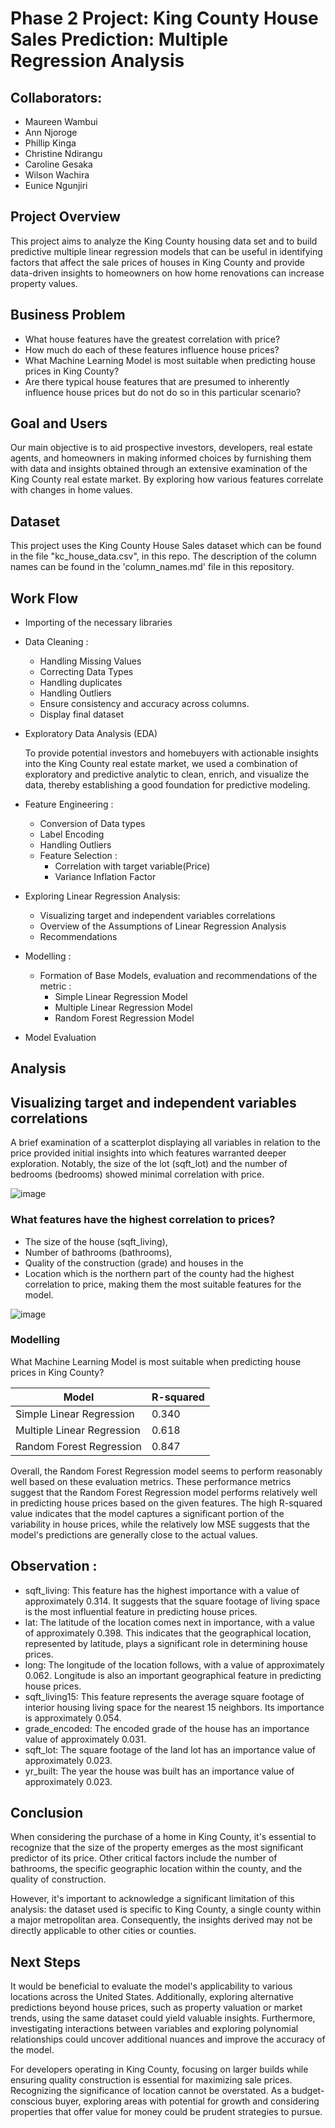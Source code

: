 # Phase 2 Project: King County House Sales Prediction: Multiple Regression Analysis 
## Collaborators:
- Maureen Wambui
- Ann Njoroge
- Phillip Kinga
- Christine Ndirangu
- Caroline Gesaka
- Wilson Wachira
- Eunice Ngunjiri
 

 
## Project Overview
This project aims to analyze the King County housing data set and to build predictive multiple linear regression models that can be useful in identifying factors that affect the sale prices of houses in King County and provide data-driven insights to homeowners on how home renovations can increase property values. 

## Business Problem
- What house features have the greatest correlation with price?
- How much do each of these features influence house prices?
- What Machine Learning Model is most suitable when predicting house prices in King County?
- Are there typical house features that are presumed to inherently influence house prices but do not do so in this particular scenario?

## Goal and Users
Our main objective is to aid prospective investors, developers, real estate agents, and homeowners in making informed choices by furnishing them with data and insights obtained through an extensive examination of the King County real estate market. By exploring how various features correlate with changes in home values.

## Dataset
This project uses the King County House Sales dataset which can be found in the file "kc_house_data.csv", in this repo. The description of the column names can be found in the 'column_names.md' file in this repository.

## Work Flow
- Importing of the necessary libraries
- Data Cleaning :
  - Handling Missing Values
  - Correcting Data Types
  - Handling duplicates
  - Handling Outliers
  - Ensure consistency and accuracy across columns.
  - Display final dataset
- Exploratory Data Analysis (EDA)
  
  To provide potential investors and homebuyers with actionable insights into the King County real estate market, we used a combination of exploratory and predictive analytic to clean, enrich, and visualize the data, thereby establishing a good foundation for predictive modeling.
  
- Feature Engineering :
  - Conversion of Data types
  - Label Encoding
  - Handling Outliers
  - Feature Selection :
    - Correlation with target variable(Price)
    - Variance Inflation Factor

- Exploring Linear Regression Analysis:
    - Visualizing target and independent variables correlations
    - Overview of the Assumptions of Linear Regression Analysis
    - Recommendations
      
- Modelling :
  - Formation of Base Models, evaluation and recommendations of the metric :
    -  Simple Linear Regression Model
    -  Multiple Linear Regression Model
    -  Random Forest Regression Model
- Model Evaluation


## Analysis

##  Visualizing target and independent variables correlations
A brief examination of a scatterplot displaying all variables in relation to the price provided initial insights into which features warranted deeper exploration. Notably, the size of the lot (sqft_lot) and the number of bedrooms (bedrooms) showed minimal correlation with price.

![image](https://github.com/mauwakini/my-reppo/assets/151352376/2160d8c3-81c7-481f-89c1-5c7d2ac60b6c)

### What features have the highest correlation to prices?
- The size of the house (sqft_living), 
- Number of bathrooms (bathrooms), 
- Quality of the construction (grade) and houses in the 
- Location which is the northern part of the county had the highest correlation to price, making them the most suitable features for the model.

![image](https://github.com/mauwakini/my-reppo/assets/151352376/c3e86de4-e816-44e9-9dc1-20178c606b0c)

 ### Modelling 
What Machine Learning Model is most suitable when predicting house prices in King County?

 | Model                         | R-squared       |
|-------------------------------|-----------------|
| Simple Linear Regression     | 0.340           |
| Multiple Linear Regression   | 0.618           |
| Random Forest Regression     | 0.847           |

Overall, the Random Forest Regression model seems to perform reasonably well based on these evaluation metrics. These performance metrics suggest that the Random Forest Regression model performs relatively well in predicting house prices based on the given features. The high R-squared value indicates that the model captures a significant portion of the variability in house prices, while the relatively low MSE suggests that the model's predictions are generally close to the actual values.

## Observation :
 - sqft_living:
This feature has the highest importance with a value of approximately 0.314. It suggests that the square footage of living space is the most influential feature in predicting house prices.
 - lat:
The latitude of the location comes next in importance, with a value of approximately 0.398. This indicates that the geographical location, represented by latitude, plays a significant role in determining house prices.
 - long:
The longitude of the location follows, with a value of approximately 0.062. Longitude is also an important geographical feature in predicting house prices.
 - sqft_living15:
This feature represents the average square footage of interior housing living space for the nearest 15 neighbors. Its importance is approximately 0.054.
 - grade_encoded:
The encoded grade of the house has an importance value of approximately 0.031.
 - sqft_lot:
The square footage of the land lot has an importance value of approximately 0.023.
 - yr_built:
The year the house was built has an importance value of approximately 0.023.

## Conclusion
When considering the purchase of a home in King County, it's essential to recognize that the size of the property emerges as the most significant predictor of its price. Other critical factors include the number of bathrooms, the specific geographic location within the county, and the quality of construction.

However, it's important to acknowledge a significant limitation of this analysis: the dataset used is specific to King County, a single county within a major metropolitan area. Consequently, the insights derived may not be directly applicable to other cities or counties.

## Next Steps
It would be beneficial to evaluate the model's applicability to various locations across the United States. Additionally, exploring alternative predictions beyond house prices, such as property valuation or market trends, using the same dataset could yield valuable insights. Furthermore, investigating interactions between variables and exploring polynomial relationships could uncover additional nuances and improve the accuracy of the model.

For developers operating in King County, focusing on larger builds while ensuring quality construction is essential for maximizing sale prices. Recognizing the significance of location cannot be overstated. As a budget-conscious buyer, exploring areas with potential for growth and considering properties that offer value for money could be prudent strategies to pursue.
